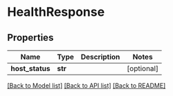 # HealthResponse

## Properties
Name | Type | Description | Notes
------------ | ------------- | ------------- | -------------
**host_status** | **str** |  | [optional] 

[[Back to Model list]](../README.md#documentation-for-models) [[Back to API list]](../README.md#documentation-for-api-endpoints) [[Back to README]](../README.md)


